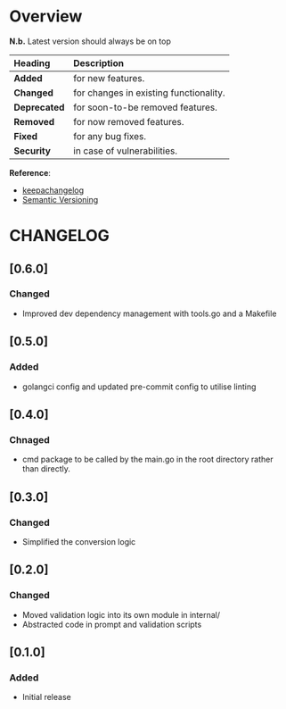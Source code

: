 # Overview

__N.b.__ Latest version should always be on top

| Heading        | Description                            |
| :------------- | :------------------------------------- |
| __Added__      | for new features.                      |
| __Changed__    | for changes in existing functionality. |
| __Deprecated__ | for soon-to-be removed features.       |
| __Removed__    | for now removed features.              |
| __Fixed__      | for any bug fixes.                     |
| __Security__   | in case of vulnerabilities.            |

__Reference__:
* [keepachangelog](https://keepachangelog.com/en/1.0.0/)
* [Semantic Versioning](https://semver.org/)

# CHANGELOG

## [0.6.0]

### Changed

* Improved dev dependency management with tools.go and a Makefile

## [0.5.0]

### Added

* golangci config and updated pre-commit config to utilise linting

## [0.4.0]

### Chnaged

* cmd package to be called by the main.go in the root directory rather than
  directly.

## [0.3.0]

### Changed

* Simplified the conversion logic

## [0.2.0]

### Changed

* Moved validation logic into its own module in internal/
* Abstracted code in prompt and validation scripts

## [0.1.0]

### Added

* Initial release
